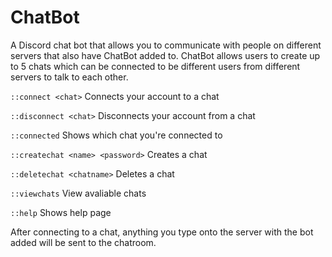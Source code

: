 # ChatBot
A Discord chat bot that allows you to communicate with people on different servers that also have ChatBot added to. ChatBot allows users to create up to 5 chats which can be connected to be different users from different servers to talk to each other.

`::connect <chat>`
Connects your account to a chat

`::disconnect <chat>`
Disconnects your account from a chat

`::connected`
Shows which chat you're connected to

`::createchat <name> <password>`
Creates a chat
  
`::deletechat <chatname>`
Deletes a chat

`::viewchats`
View avaliable chats

`::help`
Shows help page

After connecting to a chat, anything you type onto the server with the bot added will be sent to the chatroom.
